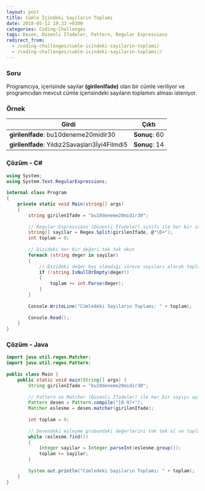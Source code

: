 ```yaml
---
layout: post
title: Cümle İçindeki Sayıların Toplamı
date: 2018-05-12 19:33 +0300
categories: Coding-Challenges
tags: Desen, Düzenli İfadeler, Pattern, Regular Expressions
redirect_from:
  - /coding-challenges/cumle-icindeki-sayilarin-toplami/
  - /coding-challenges/cumle-icindeki-sayilarin-toplami//
---
```

### Soru
Programcıya, içerisinde sayılar **(girilenIfade)** olan bir cümle veriliyor ve programcıdan mevcut cümle içerisindeki sayıların toplamını alması isteniyor.

### Örnek

| Girdi                                          | Çıktı         |
|------------------------------------------------|---------------|
| **girilenIfade**: bu10deneme20midir30          | **Sonuç**: 60 |
| **girilenIfade**: Yıldız2Savaşları3İyi4Filmdi5 | **Sonuç**: 14 |

### Çözüm - C#
```csharp
using System;
using System.Text.RegularExpressions;
 
internal class Program
{
    private static void Main(string[] args)
    {
        string girilenIfade = "bu10deneme20midir30";
 
        // Regular Expressions (Düzenli İfadeler) sınıfı ile her bir sayıyı ayırıp diziye at
        string[] sayilar = Regex.Split(girilenIfade, @"\D+");
        int toplam = 0;
 
        // Dizideki her bir değeri tek tek okut
        foreach (string deger in sayilar)
        {
            // Dizideki değer boş olmadığı sürece sayıları alarak topla
            if (!string.IsNullOrEmpty(deger))
            {
                toplam += int.Parse(deger);
            }
        }
 
        Console.WriteLine("Cümledeki Sayıların Toplamı: " + toplam);
 
        Console.Read();
    }
}
```

### Çözüm - Java
```java
import java.util.regex.Matcher;
import java.util.regex.Pattern;
 
public class Main {
    public static void main(String[] args) {
        String girilenIfade = "bu10deneme20midir30";
 
        // Pattern ve Matcher (Düzenli İfadeler) ile her bir sayıyı ayırıp diziye at
        Pattern desen = Pattern.compile("[0-9]+");
        Matcher eslesme = desen.matcher(girilenIfade);
 
        int toplam = 0;
 
        // Desendeki eşleşme grubundaki değerlerini tek tek al ve topla
        while (eslesme.find()) 
        {
            Integer sayilar = Integer.parseInt(eslesme.group());
            toplam += sayilar;
        }
 
        System.out.println("Cümledeki Sayıların Toplamı: " + toplam);
    }
}
```